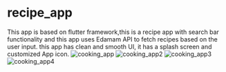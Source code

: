 # recipe_app
This app is based on flutter framework,this is a recipe app with search bar functionality and this app uses Edamam API to fetch recipes based on the user input.
this app has clean and smooth UI,
it has a splash screen and customized App icon.
![cooking_app](https://github.com/The-Busy-coder/recipe_app/assets/173077832/0b6c04e7-09c6-4611-be42-12d0d757515b)
![cooking_app2](https://github.com/The-Busy-coder/recipe_app/assets/173077832/211ded8a-c482-47e2-8e72-7d6fdde7f117)
![cooking_app3](https://github.com/The-Busy-coder/recipe_app/assets/173077832/22e0850d-9dd7-4a1b-938e-d4434bc8aa06)
![cooking_app4](https://github.com/The-Busy-coder/recipe_app/assets/173077832/e67f0881-eb68-480e-8e58-28f1076253b8)

